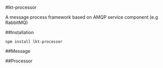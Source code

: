 #lkt-processor

  A message process framework based on AMQP service component (e.g RabbitMQ)

##Installation

    npm install lkt-processor

##Message

##Processor
